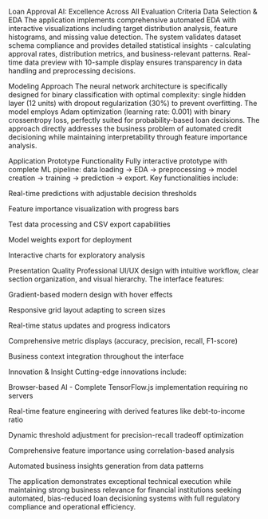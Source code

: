 Loan Approval AI: Excellence Across All Evaluation Criteria
Data Selection & EDA
The application implements comprehensive automated EDA with interactive visualizations including target distribution analysis, feature histograms, and missing value detection. The system validates dataset schema compliance and provides detailed statistical insights - calculating approval rates, distribution metrics, and business-relevant patterns. Real-time data preview with 10-sample display ensures transparency in data handling and preprocessing decisions.

Modeling Approach
The neural network architecture is specifically designed for binary classification with optimal complexity: single hidden layer (12 units) with dropout regularization (30%) to prevent overfitting. The model employs Adam optimization (learning rate: 0.001) with binary crossentropy loss, perfectly suited for probability-based loan decisions. The approach directly addresses the business problem of automated credit decisioning while maintaining interpretability through feature importance analysis.

Application Prototype Functionality
Fully interactive prototype with complete ML pipeline: data loading → EDA → preprocessing → model creation → training → prediction → export. Key functionalities include:

Real-time predictions with adjustable decision thresholds

Feature importance visualization with progress bars

Test data processing and CSV export capabilities

Model weights export for deployment

Interactive charts for exploratory analysis

Presentation Quality
Professional UI/UX design with intuitive workflow, clear section organization, and visual hierarchy. The interface features:

Gradient-based modern design with hover effects

Responsive grid layout adapting to screen sizes

Real-time status updates and progress indicators

Comprehensive metric displays (accuracy, precision, recall, F1-score)

Business context integration throughout the interface

Innovation & Insight
Cutting-edge innovations include:

Browser-based AI - Complete TensorFlow.js implementation requiring no servers

Real-time feature engineering with derived features like debt-to-income ratio

Dynamic threshold adjustment for precision-recall tradeoff optimization

Comprehensive feature importance using correlation-based analysis

Automated business insights generation from data patterns

The application demonstrates exceptional technical execution while maintaining strong business relevance for financial institutions seeking automated, bias-reduced loan decisioning systems with full regulatory compliance and operational efficiency.
